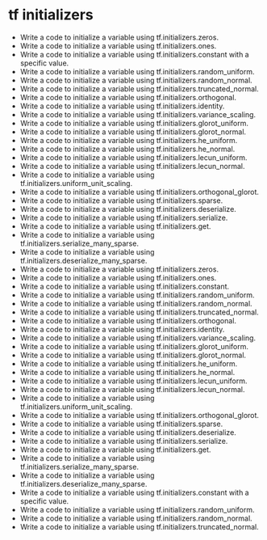 # tf initializers

- Write a code to initialize a variable using tf.initializers.zeros.
- Write a code to initialize a variable using tf.initializers.ones.
- Write a code to initialize a variable using tf.initializers.constant with a specific value.
- Write a code to initialize a variable using tf.initializers.random_uniform.
- Write a code to initialize a variable using tf.initializers.random_normal.
- Write a code to initialize a variable using tf.initializers.truncated_normal.
- Write a code to initialize a variable using tf.initializers.orthogonal.
- Write a code to initialize a variable using tf.initializers.identity.
- Write a code to initialize a variable using tf.initializers.variance_scaling.
- Write a code to initialize a variable using tf.initializers.glorot_uniform.
- Write a code to initialize a variable using tf.initializers.glorot_normal.
- Write a code to initialize a variable using tf.initializers.he_uniform.
- Write a code to initialize a variable using tf.initializers.he_normal.
- Write a code to initialize a variable using tf.initializers.lecun_uniform.
- Write a code to initialize a variable using tf.initializers.lecun_normal.
- Write a code to initialize a variable using tf.initializers.uniform_unit_scaling.
- Write a code to initialize a variable using tf.initializers.orthogonal_glorot.
- Write a code to initialize a variable using tf.initializers.sparse.
- Write a code to initialize a variable using tf.initializers.deserialize.
- Write a code to initialize a variable using tf.initializers.serialize.
- Write a code to initialize a variable using tf.initializers.get.
- Write a code to initialize a variable using tf.initializers.serialize_many_sparse.
- Write a code to initialize a variable using tf.initializers.deserialize_many_sparse.
- Write a code to initialize a variable using tf.initializers.zeros.
- Write a code to initialize a variable using tf.initializers.ones.
- Write a code to initialize a variable using tf.initializers.constant.
- Write a code to initialize a variable using tf.initializers.random_uniform.
- Write a code to initialize a variable using tf.initializers.random_normal.
- Write a code to initialize a variable using tf.initializers.truncated_normal.
- Write a code to initialize a variable using tf.initializers.orthogonal.
- Write a code to initialize a variable using tf.initializers.identity.
- Write a code to initialize a variable using tf.initializers.variance_scaling.
- Write a code to initialize a variable using tf.initializers.glorot_uniform.
- Write a code to initialize a variable using tf.initializers.glorot_normal.
- Write a code to initialize a variable using tf.initializers.he_uniform.
- Write a code to initialize a variable using tf.initializers.he_normal.
- Write a code to initialize a variable using tf.initializers.lecun_uniform.
- Write a code to initialize a variable using tf.initializers.lecun_normal.
- Write a code to initialize a variable using tf.initializers.uniform_unit_scaling.
- Write a code to initialize a variable using tf.initializers.orthogonal_glorot.
- Write a code to initialize a variable using tf.initializers.sparse.
- Write a code to initialize a variable using tf.initializers.deserialize.
- Write a code to initialize a variable using tf.initializers.serialize.
- Write a code to initialize a variable using tf.initializers.get.
- Write a code to initialize a variable using tf.initializers.serialize_many_sparse.
- Write a code to initialize a variable using tf.initializers.deserialize_many_sparse.
- Write a code to initialize a variable using tf.initializers.constant with a specific value.
- Write a code to initialize a variable using tf.initializers.random_uniform.
- Write a code to initialize a variable using tf.initializers.random_normal.
- Write a code to initialize a variable using tf.initializers.truncated_normal.